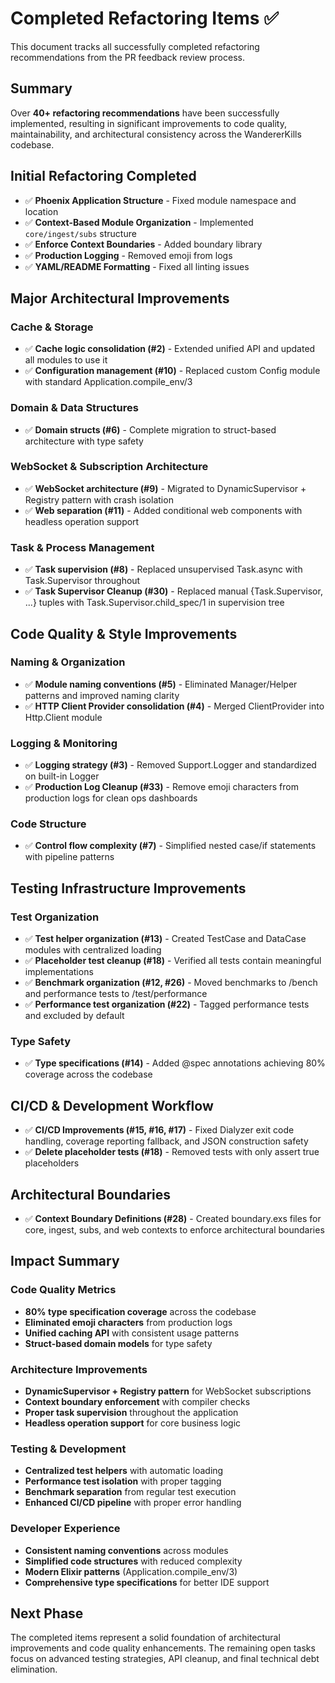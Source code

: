 # Completed Refactoring Items ✅

This document tracks all successfully completed refactoring recommendations from the PR feedback review process.

## Summary

Over **40+ refactoring recommendations** have been successfully implemented, resulting in significant improvements to code quality, maintainability, and architectural consistency across the WandererKills codebase.

## Initial Refactoring Completed

- ✅ **Phoenix Application Structure** - Fixed module namespace and location
- ✅ **Context-Based Module Organization** - Implemented `core/ingest/subs` structure  
- ✅ **Enforce Context Boundaries** - Added boundary library
- ✅ **Production Logging** - Removed emoji from logs
- ✅ **YAML/README Formatting** - Fixed all linting issues

## Major Architectural Improvements

### Cache & Storage
- ✅ **Cache logic consolidation (#2)** - Extended unified API and updated all modules to use it
- ✅ **Configuration management (#10)** - Replaced custom Config module with standard Application.compile_env/3

### Domain & Data Structures  
- ✅ **Domain structs (#6)** - Complete migration to struct-based architecture with type safety

### WebSocket & Subscription Architecture
- ✅ **WebSocket architecture (#9)** - Migrated to DynamicSupervisor + Registry pattern with crash isolation
- ✅ **Web separation (#11)** - Added conditional web components with headless operation support

### Task & Process Management
- ✅ **Task supervision (#8)** - Replaced unsupervised Task.async with Task.Supervisor throughout
- ✅ **Task Supervisor Cleanup (#30)** - Replaced manual {Task.Supervisor, ...} tuples with Task.Supervisor.child_spec/1 in supervision tree

## Code Quality & Style Improvements

### Naming & Organization
- ✅ **Module naming conventions (#5)** - Eliminated Manager/Helper patterns and improved naming clarity
- ✅ **HTTP Client Provider consolidation (#4)** - Merged ClientProvider into Http.Client module

### Logging & Monitoring
- ✅ **Logging strategy (#3)** - Removed Support.Logger and standardized on built-in Logger
- ✅ **Production Log Cleanup (#33)** - Remove emoji characters from production logs for clean ops dashboards

### Code Structure
- ✅ **Control flow complexity (#7)** - Simplified nested case/if statements with pipeline patterns

## Testing Infrastructure Improvements

### Test Organization
- ✅ **Test helper organization (#13)** - Created TestCase and DataCase modules with centralized loading
- ✅ **Placeholder test cleanup (#18)** - Verified all tests contain meaningful implementations
- ✅ **Benchmark organization (#12, #26)** - Moved benchmarks to /bench and performance tests to /test/performance
- ✅ **Performance test organization (#22)** - Tagged performance tests and excluded by default

### Type Safety
- ✅ **Type specifications (#14)** - Added @spec annotations achieving 80% coverage across the codebase

## CI/CD & Development Workflow

- ✅ **CI/CD Improvements (#15, #16, #17)** - Fixed Dialyzer exit code handling, coverage reporting fallback, and JSON construction safety
- ✅ **Delete placeholder tests (#18)** - Removed tests with only assert true placeholders

## Architectural Boundaries

- ✅ **Context Boundary Definitions (#28)** - Created boundary.exs files for core, ingest, subs, and web contexts to enforce architectural boundaries

## Impact Summary

### Code Quality Metrics
- **80% type specification coverage** across the codebase
- **Eliminated emoji characters** from production logs
- **Unified caching API** with consistent usage patterns
- **Struct-based domain models** for type safety

### Architecture Improvements  
- **DynamicSupervisor + Registry pattern** for WebSocket subscriptions
- **Context boundary enforcement** with compiler checks
- **Proper task supervision** throughout the application
- **Headless operation support** for core business logic

### Testing & Development
- **Centralized test helpers** with automatic loading
- **Performance test isolation** with proper tagging
- **Benchmark separation** from regular test execution
- **Enhanced CI/CD pipeline** with proper error handling

### Developer Experience
- **Consistent naming conventions** across modules
- **Simplified code structures** with reduced complexity
- **Modern Elixir patterns** (Application.compile_env/3)
- **Comprehensive type specifications** for better IDE support

## Next Phase

The completed items represent a solid foundation of architectural improvements and code quality enhancements. The remaining open tasks focus on advanced testing strategies, API cleanup, and final technical debt elimination.
